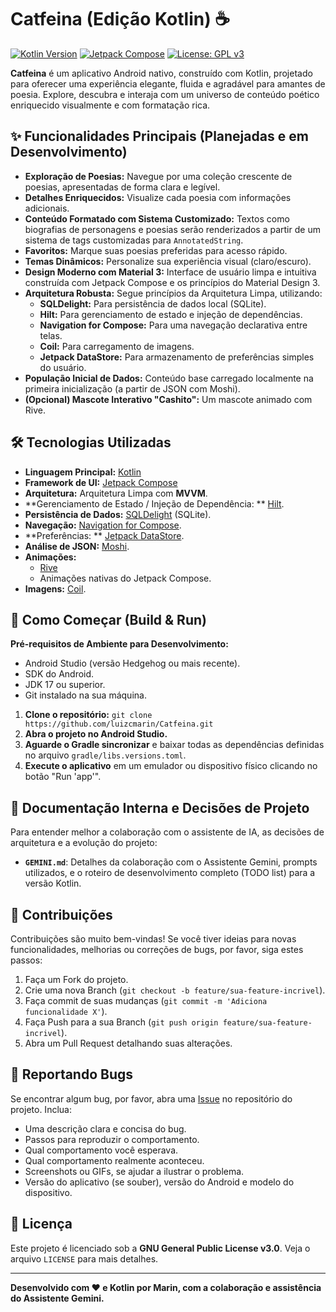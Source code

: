 # Catfeina (Edição Kotlin) ☕

[![Kotlin Version](https://img.shields.io/badge/Kotlin-1.9.x-7F52FF?style=flat-square&logo=kotlin)](https://kotlinlang.org)
[![Jetpack Compose](https://img.shields.io/badge/Jetpack%20Compose-1.6.x-4285F4?style=flat-square&logo=jetpackcompose)](https://developer.android.com/jetpack/compose)
[![License: GPL v3](https://img.shields.io/badge/License-GPLv3-blue.svg?style=flat-square)](https://www.gnu.org/licenses/gpl-3.0)
<!-- Adicione mais badges se relevante (ex: build status, code coverage, versão do app) -->

**Catfeina** é um aplicativo Android nativo, construído com Kotlin, projetado para oferecer uma
experiência elegante, fluida e agradável para amantes de poesia. Explore, descubra e interaja com um
universo de conteúdo poético enriquecido visualmente e com formatação rica.

<!-- Opcional: Adicionar um screenshot ou GIF do app aqui quando a UI estiver mais desenvolvida -->
<!-- <p align="center">
  <img src="path/to/your/kotlin_screenshot.png" alt="Catfeina Kotlin Screenshot" width="300"/>
</p> -->

## ✨ Funcionalidades Principais (Planejadas e em Desenvolvimento)

* **Exploração de Poesias:** Navegue por uma coleção crescente de poesias, apresentadas de forma
  clara e legível.
* **Detalhes Enriquecidos:** Visualize cada poesia com informações adicionais.
* **Conteúdo Formatado com Sistema Customizado:** Textos como biografias de personagens e poesias
  serão renderizados a partir de um sistema de tags customizadas para `AnnotatedString`.
* **Favoritos:** Marque suas poesias preferidas para acesso rápido.
* **Temas Dinâmicos:** Personalize sua experiência visual (claro/escuro).
* **Design Moderno com Material 3:** Interface de usuário limpa e intuitiva construída com Jetpack
  Compose e os princípios do Material Design 3.
* **Arquitetura Robusta:** Segue princípios da Arquitetura Limpa, utilizando:
    * **SQLDelight:** Para persistência de dados local (SQLite).
    * **Hilt:** Para gerenciamento de estado e injeção de dependências.
    * **Navigation for Compose:** Para uma navegação declarativa entre telas.
    * **Coil:** Para carregamento de imagens.
    * **Jetpack DataStore:** Para armazenamento de preferências simples do usuário.
* **População Inicial de Dados:** Conteúdo base carregado localmente na primeira inicialização (a
  partir de JSON com Moshi).
* **(Opcional) Mascote Interativo "Cashito":** Um mascote animado com Rive.

## 🛠️ Tecnologias Utilizadas

* **Linguagem Principal:** [Kotlin](https://kotlinlang.org/)
* **Framework de UI:** [Jetpack Compose](https://developer.android.com/jetpack/compose)
* **Arquitetura:** Arquitetura Limpa com **MVVM**.
* **Gerenciamento de Estado / Injeção de Dependência:
  ** [Hilt](https://developer.android.com/training/dependency-injection/hilt-android).
* **Persistência de Dados:** [SQLDelight](https://cashapp.github.io/sqldelight/) (SQLite).
* **Navegação:** [Navigation for Compose](https://developer.android.com/jetpack/compose/navigation).
* **Preferências:
  ** [Jetpack DataStore](https://developer.android.com/topic/libraries/architecture/datastore).
* **Análise de JSON:** [Moshi](https://github.com/square/moshi).
* **Animações:**
    * [Rive](https://rive.app/)
    * Animações nativas do Jetpack Compose.
* **Imagens:** [Coil](https://coil-kt.github.io/coil/).

## 🚀 Como Começar (Build & Run)

**Pré-requisitos de Ambiente para Desenvolvimento:**

* Android Studio (versão Hedgehog ou mais recente).
* SDK do Android.
* JDK 17 ou superior.
* Git instalado na sua máquina.

1. **Clone o repositório:**
   `git clone https://github.com/luizcmarin/Catfeina.git`
2. **Abra o projeto no Android Studio.**
3. **Aguarde o Gradle sincronizar** e baixar todas as dependências definidas no arquivo
   `gradle/libs.versions.toml`.
4. **Execute o aplicativo** em um emulador ou dispositivo físico clicando no botão "Run 'app'".

## 📝 Documentação Interna e Decisões de Projeto

Para entender melhor a colaboração com o assistente de IA, as decisões de arquitetura e a evolução
do projeto:

* **`GEMINI.md`**: Detalhes da colaboração com o Assistente Gemini, prompts utilizados, e o roteiro
  de desenvolvimento completo (TODO list) para a versão Kotlin.

## 🤝 Contribuições

Contribuições são muito bem-vindas! Se você tiver ideias para novas funcionalidades, melhorias ou
correções de bugs, por favor, siga estes passos:

1. Faça um Fork do projeto.
2. Crie uma nova Branch (`git checkout -b feature/sua-feature-incrivel`).
3. Faça commit de suas mudanças (`git commit -m 'Adiciona funcionalidade X'`).
4. Faça Push para a sua Branch (`git push origin feature/sua-feature-incrivel`).
5. Abra um Pull Request detalhando suas alterações.

## 🐛 Reportando Bugs

Se encontrar algum bug, por favor, abra uma [Issue](https://github.com/luizcmarin/Catfeina/issues)
no repositório do projeto. Inclua:

* Uma descrição clara e concisa do bug.
* Passos para reproduzir o comportamento.
* Qual comportamento você esperava.
* Qual comportamento realmente aconteceu.
* Screenshots ou GIFs, se ajudar a ilustrar o problema.
* Versão do aplicativo (se souber), versão do Android e modelo do dispositivo.

## 📜 Licença

Este projeto é licenciado sob a **GNU General Public License v3.0**. Veja o arquivo `LICENSE` para
mais detalhes.

---

**Desenvolvido com ❤️ e Kotlin por Marin, com a colaboração e assistência do Assistente Gemini.**

